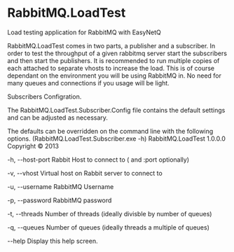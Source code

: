 RabbitMQ.LoadTest
=================

Load testing application for RabbitMQ with EasyNetQ

RabbitMQ.LoadTest comes in two parts, a publisher and a subscriber. In order to test the throughput of a given rabbitmq 
server start the subscribers and then start the publishers. It is recommended to run multiple copies of each attached to 
separate vhosts to increase the load. This is of course dependant on the environment you will be using RabbitMQ in. No 
need for many queues and connections if you usage will be light.

Subscribers Configration.

The RabbitMQ.LoadTest.Subscriber.Config file contains the default settings and can be adjusted as necessary. 

<appSettings>
    <add key="Host" value="localhost"/>
    <add key="Port" value="5672"/>
    <add key="VHost" value="/"/>
    <add key="RabbitMQUser" value="guest"/>
    <add key="RabbitMQPassword" value="guest"/>
    <add key="Threads" value="20"/>
    <add key="Queues" value ="10"/>    <!--minimum 1, maximum 10 should match publisher-->
  </appSettings>
  
The defaults can be overridden on the command line with the following options. (RabbitMQ.LoadTest.Subscriber.exe -h)
RabbitMQ.LoadTest 1.0.0.0
Copyright ©  2013

  -h, --host-port                 Rabbit Host to connect to ( and :port
                                  optionally)

  -v, --vhost                     Virtual host on Rabbit server to connect to

  -u, --username                  RabbitMQ Username

  -p, --password                  RabbitMQ password

  -t, --threads                   Number of threads (ideally divisble by number
                                  of queues)

  -q, --queues                    Number of queues (ideally threads a multiple
                                  of queues)

  --help                          Display this help screen.


